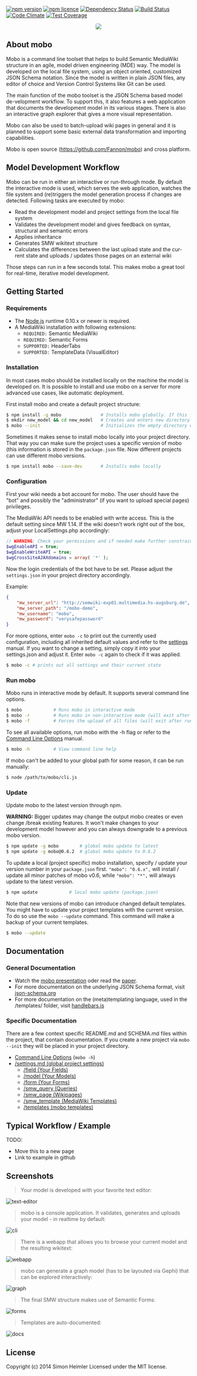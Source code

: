 [![npm version](https://img.shields.io/npm/v/mobo.svg?style=flat)](https://www.npmjs.com/package/mobo)
[![npm licence](https://img.shields.io/npm/l/mobo.svg?style=flat)](https://github.com/Fannon/mobo/blob/master/LICENSE.txt)
[![Dependency Status](https://img.shields.io/david/Fannon/mobo.svg?style=flat)](https://david-dm.org/Fannon/mobo)
[![Build Status](https://img.shields.io/travis/Fannon/mobo.svg?style=flat)](http://travis-ci.org/Fannon/mobo)
[![Code Climate](https://codeclimate.com/github/Fannon/mobo/badges/gpa.svg)](https://codeclimate.com/github/Fannon/mobo)
[![Test Coverage](https://codeclimate.com/github/Fannon/mobo/badges/coverage.svg)](https://codeclimate.com/github/Fannon/mobo)

<p align="center">
    <img src ="http://fannon.de/p/mobo-intro/img/logo.png" style="border-radius: 3px;"/>
</p>

## About mobo
Mobo is a command line toolset that helps to build Semantic MediaWiki structure in an agile, model driven engineering (MDE) way. The model is developed on the local file system, using an object oriented, customized JSON Schema notation. Since the model is written in plain JSON files, any editor of choice and Version Control Systems like Git can be used.

The main function of the mobo toolset is the JSON Schema based model de-velopment workflow. To support this, it also features a web application that documents the development model in its various stages. There is also an interactive graph explorer that gives a more visual representation.

Mobo can also be used to batch-upload wiki pages in general and it is planned to support some basic external data transformation and importing capabilities.

Mobo is open source (https://github.com/Fannon/mobo) and cross platform.

## Model Development Workflow
Mobo can be run in either an interactive or run-through mode. By default the interactive mode is used, which serves the web application, watches the file system and (re)triggers the model generation process if changes are detected.
Following tasks are executed by mobo:

* Read the development model and project settings from the local file system
* Validates the development model and gives feedback on syntax, structural and semantic errors
* Applies inheritance
* Generates SMW wikitext structure
* Calculates the differences between the last upload state and the cur-rent state and uploads / updates those pages on an external wiki

Those steps can run in a few seconds total. This makes mobo a great tool for real-time, iterative model development.

## Getting Started
### Requirements
* The [Node.js](http://nodejs.org/) runtime 0.10.x or newer is required.
* A MediaWiki installation with following extensions:
  * `REQUIRED:` Semantic MediaWiki
  * `REQUIRED:` Semantic Forms
  * `SUPPORTED:` HeaderTabs
  * `SUPPORTED:`  TemplateData (VisualEditor)

### Installation
In most cases mobo should be installed locally on the machine the model is developed on. It is possible to install and use mobo on a server for more advanced use cases, like automatic deployment.

First install mobo and create a default project structure:
```sh
$ npm install -g mobo               # Installs mobo globally. If this fails: "sudo npm install -g mobo"
$ mkdir new_model && cd new_model   # Creates and enters new directory
$ mobo --init                       # Initializes the empty directory with the default structure
```

Sometimes it makes sense to install mobo locally into your project directory.
That way you can make sure the project uses a specific version of mobo (this information is stored in the `package.json` file. Now different projects can use different mobo versions.
```sh
$ npm install mobo --save-dev       # Installs mobo locally
```

### Configuration
First your wiki needs a bot account for mobo. The user should have the "bot" and possibly the "administrator" (if you want to upload special pages) privileges.

The MediaWiki API needs to be enabled with write access. This is the default setting since MW 1.14. If the wiki doesn't work right out of the box, adjust your LocalSettings.php accordingly:

```php
// WARNING: Check your permissions and if needed make further constraints.
$wgEnableAPI = true;
$wgEnableWriteAPI = true;
$wgCrossSiteAJAXdomains = array( '*' );
```

Now the login credentials of the bot have to be set. Please adjust the `settings.json` in your project directory accordingly.

Example:
```json
{
    "mw_server_url": "http://semwiki-exp01.multimedia.hs-augsburg.de",
    "mw_server_path": "/mobo-demo",
    "mw_username": "mobo",
    "mw_password": "verysafepassword"
}
```

For more options, enter `mobo -c` to print out the currently used configuration, including all inherited default values and refer to the [settings](examples/init/settings.md) manual.
If you want to change a setting, simply copy it into your settings.json and adjust it. Enter `mobo -c` again to check if it was applied.

```sh
$ mobo -c # prints out all settings and their current state
```

### Run mobo
Mobo runs in interactive mode by default. It supports several command line options.

```sh
$ mobo            # Runs mobo in interactive mode
$ mobo -r         # Runs mobo in non-interactive mode (will exit after run)
$ mobo -f         # Forces the upload of all files (will exit after run)
```

To see all available options, run mobo with the -h flag or refer to the [Command Line Options](cli.md) manual.

```sh
$ mobo -h         # View command line help
```

If mobo can't be added to your global path for some reason, it can be run manually:
```sh
$ node /path/to/mobo/cli.js
```

### Update
Update mobo to the latest version through npm.

**WARNING:** Bigger updates may change the output mobo creates or even change /break existing features. It won't make changes to your development model however and you can always downgrade to a previous mobo version. 

```sh
$ npm update -g mobo        # global mobo update to latest
$ npm update -g mobo@0.6.2  # global mobo update to 0.6.2
```

To update a local (project specific) mobo installation, specify / update your version number in your `package.json` first. `"mobo": "0.6.x",` will install / update all minor patches of mobo v0.6, while `"mobo": "*",` will always update to the latest version.

```sh
$ npm update            # local mobo update (package.json)
```

Note that new versions of mobo can introduce changed default templates.
You might have to update your project templates with the current version.
To do so use the `mobo --update` command. This command will make a backup of your current templates.

```sh
$ mobo --update
```

## Documentation
### General Documentation
* Watch the [mobo presentation](http://fannon.de/p/mobo-intro/) oder read the [paper](http://fannon.de/p/mobo-paper.pdf).
* For more documentation on the underlying JSON Schema format, visit [json-schema.org](http://json-schema.org/)
* For more documentation on the (meta)templating language, used in the /templates/ folder, visit [handlebars.js](http://handlebarsjs.com/)

### Specific Documentation
There are a few context specific README.md and SCHEMA.md files within the project, that contain documentation.
If you create a new project via `mobo --init` they will be placed in your project directory.

* [Command Line Options](cli.md) (`mobo -h`)
* [/settings.md (global project settings)](examples/init/settings.md)
    * [/field (Your Fields)](examples/init/field/README.md)
    * [/model (Your Models)](examples/init/model/README.md)
    * [/form (Your Forms)](examples/init/form/README.md)
    * [/smw_query (Queries)](examples/init/smw_query/README.md)
    * [/smw_page (Wikipages)](examples/init/smw_page/README.md)
    * [/smw_template (MediaWiki Templates)](examples/init/smw_template/README.md)
    * [/templates (mobo templates)](examples/init/templates/README.md)

## Typical Workflow / Example

TODO:
* Move this to a new page
* Link to example in github


## Screenshots
> Your model is developed with your favorite text editor:

![text-editor](http://fannon.de/p/mobo-intro/img/st.png)

> mobo is a console application. It validates, generates and uploads your model - in realtime by default:

![cli](http://fannon.de/p/mobo-intro/img/cli4.png)

> There is a webapp that allows you to browse your current model and the resulting wikitext:

![webapp](http://fannon.de/p/mobo-intro/img/webgui.png)

> mobo can generate a graph model (has to be layouted via Gephi) that can be explored interactively:

![graph](http://fannon.de/p/mobo-intro/img/graphselect.png)

> The final SMW structure makes use of Semantic Forms:

![forms](http://fannon.de/p/mobo-intro/img/edit.png)

> Templates are auto-documented:

![docs](http://fannon.de/p/mobo-intro/img/docs.png)


## License

Copyright (c) 2014 Simon Heimler
Licensed under the MIT license.
